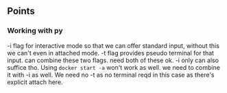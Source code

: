 ## Points

### Working with py
-i flag for interactive mode so that we can offer standard input, without this we can't even in attached mode.
-t flag provides pseudo terminal for that input.
can combine these two flags. need both of these ok. 
-i only can also suffice tho.
Using `docker start -a` won't work as well. we need to combine it with -i as well. We need no -t as no terminal reqd in this case as there's explicit attach here. 
